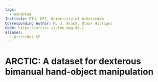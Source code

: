 ```yaml
---
tags:
  - HandPose
Institute: ETH, MPI, University of Armsterdam
Corresponding Author: M. J. Black, Otmar Hilliges
Code: https://arctic.is.tue.mpg.de./
aliases:
  - ArcticNet-SF
---
```


# ARCTIC: A dataset for dexterous bimanual hand-object manipulation